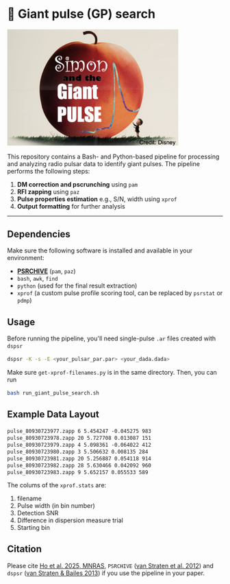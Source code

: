 # 🍑 Giant pulse (GP) search

<img src="giantpeach.png" alt="giantpeach" width="400">

This repository contains a Bash- and Python-based pipeline for processing and analyzing radio pulsar data to identify giant pulses. The pipeline performs the following steps:  

1. **DM correction and pscrunching** using `pam`
2. **RFI zapping** using `paz`
3. **Pulse properties estimation** e.g., S/N, width using `xprof`
4. **Output formatting** for further analysis

---

## Dependencies

Make sure the following software is installed and available in your environment:

- [**PSRCHIVE**](http://psrchive.sourceforge.net/) (`pam`, `paz`)
- `bash`, `awk`, `find`
- `python` (used for the final result extraction)
- `xprof` (a custom pulse profile scoring tool, can be replaced by `psrstat` or `pdmp`)

## Usage
Before running the pipeline, you'll need single-pulse `.ar` files created with `dspsr`  

```bash
dspsr -K -s -E <your_pulsar_par.par> <your_dada.dada>
```

Make sure `get-xprof-filenames.py` is in the same directory. Then, you can run

```bash
bash run_giant_pulse_search.sh
```
## Example Data Layout

```csv
pulse_80930723977.zapp 6 5.454247 -0.045275 983
pulse_80930723978.zapp 20 5.727708 0.013087 151
pulse_80930723979.zapp 4 5.098361 -0.064022 412
pulse_80930723980.zapp 3 5.506632 0.008135 284
pulse_80930723981.zapp 20 5.256887 0.054118 914
pulse_80930723982.zapp 28 5.630466 0.042092 960
pulse_80930723983.zapp 9 5.652157 0.055533 589
```

The colums of the `xprof.stats` are:  

1. filename
2. Pulse width (in bin number)
3. Detection SNR
4. Difference in dispersion measure trial
5. Starting bin


## Citation
Please cite [Ho et al. 2025, MNRAS](https://academic.oup.com/mnras/advance-article/doi/10.1093/mnras/staf995/8168211?utm_source=advanceaccess&utm_campaign=mnras&utm_medium=email&login=false), `PSRCHIVE` ([van Straten et al. 2012](https://ui.adsabs.harvard.edu/abs/2012AR%26T....9..237V/abstract)) and `dspsr` ([van Straten & Bailes 2013](https://www.cambridge.org/core/journals/publications-of-the-astronomical-society-of-australia/article/dspsr-digital-signal-processing-software-for-pulsar-astronomy/187B3FC44A3610F092A337FF6A7CB0A6)) if you use the pipeline in your paper.

